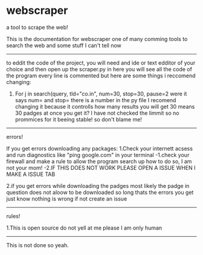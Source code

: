 # webscraper
a tool to scrape the web!


This is the documentation for webscraper one of many comming tools to search the web and some stuff I can't tell now

-----------------
to eddit the code of the project, you will need and ide or text edditor of your choice and then open up the scraper.py in here you will see all the code of the program 
every line is commented but here are some things i reccomend changing:

1. For j in search(query, tld="co.in", num=30, stop=30, pause=2
   were it says num= and stop= there is a number in the py file I recomend changing it because it controlls how many results you will get 30 means 30 padges at once you get it?
   I have not checked the limmit so no prommices for it beeing stable! so don't blame me!
-----------------

errors!

If you get errors downloading any packages:
1.Check your internett acsess and run diagnostics like "ping google.com" in your terminal 
-1.check your firewall and make a rule to allow the program search up how to do so, I am not your mom!
-2.IF THIS DOES NOT WORK PLEASE OPEN A ISSUE WHEN I MAKE A ISSUE TAB

2.if you get errors while downloading the padges most likely the padge in question does not aloow to be downloaded so long thats the errors you get just know nothing is wrong if not create an issue

-----------------

rules!

1.This is open source do not yell at me please I am only human

-----------------



This is not done so yeah.

